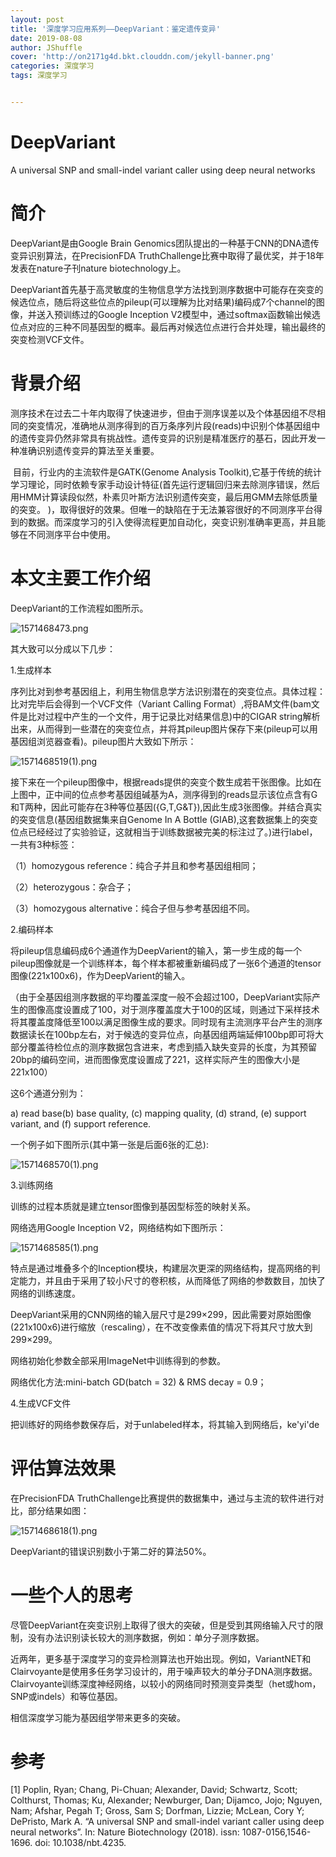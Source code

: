 ```yaml
---
layout: post
title: '深度学习应用系列——DeepVariant：鉴定遗传变异'
date: 2019-08-08
author: JShuffle
cover: 'http://on2171g4d.bkt.clouddn.com/jekyll-banner.png'
categories: 深度学习
tags: 深度学习


---
```


# DeepVariant



A universal SNP and small-indel variant caller using deep neural networks

# 简介

DeepVariant是由Google Brain Genomics团队提出的一种基于CNN的DNA遗传变异识别算法，在PrecisionFDA TruthChallenge比赛中取得了最优奖，并于18年发表在nature子刊nature biotechnology上。

DeepVariant首先基于高灵敏度的生物信息学方法找到测序数据中可能存在突变的候选位点，随后将这些位点的pileup(可以理解为比对结果)编码成7个channel的图像，并送入预训练过的Google Inception V2模型中，通过softmax函数输出候选位点对应的三种不同基因型的概率。最后再对候选位点进行合并处理，输出最终的突变检测VCF文件。

# 背景介绍

​       测序技术在过去二十年内取得了快速进步，但由于测序误差以及个体基因组不尽相同的突变情况，准确地从测序得到的百万条序列片段(reads)中识别个体基因组中的遗传变异仍然非常具有挑战性。遗传变异的识别是精准医疗的基石，因此开发一种准确识别遗传变异的算法至关重要。

​      目前，行业内的主流软件是GATK(Genome Analysis Toolkit),它基于传统的统计学习理论，同时依赖专家手动设计特征(首先运行逻辑回归来去除测序错误，然后用HMM计算读段似然，朴素贝叶斯方法识别遗传突变，最后用GMM去除低质量的突变。 )，取得很好的效果。但唯一的缺陷在于无法兼容很好的不同测序平台得到的数据。而深度学习的引入使得流程更加自动化，突变识别准确率更高，并且能够在不同测序平台中使用。

# 本文主要工作介绍

DeepVariant的工作流程如图所示。

![1571468473.png](https://raw.githubusercontent.com/JShuffle/picGo/master/1571468473.png)


其大致可以分成以下几步：

1.生成样本

序列比对到参考基因组上，利用生物信息学方法识别潜在的突变位点。具体过程：比对完毕后会得到一个VCF文件（Variant Calling Format）,将BAM文件(bam文件是比对过程中产生的一个文件，用于记录比对结果信息)中的CIGAR string解析出来，从而得到一些潜在的突变位点，并将其pileup图片保存下来(pileup可以用基因组浏览器查看)。pileup图片大致如下所示：

![1571468519(1).png](https://raw.githubusercontent.com/JShuffle/picGo/master/1571468519(1).png)



接下来在一个pileup图像中，根据reads提供的突变个数生成若干张图像。比如在上图中，正中间的位点参考基因组碱基为A，测序得到的reads显示该位点含有G和T两种，因此可能存在3种等位基因({G,T,G&T}),因此生成3张图像。并结合真实的突变信息(基因组数据集来自Genome In A Bottle (GIAB),这套数据集上的突变位点已经经过了实验验证，这就相当于训练数据被完美的标注过了。)进行label，一共有3种标签：

（1）homozygous reference：纯合子并且和参考基因组相同；

（2）heterozygous：杂合子；

（3）homozygous alternative：纯合子但与参考基因组不同。

2.编码样本

将pileup信息编码成6个通道作为DeepVarient的输入，第一步生成的每一个pileup图像就是一个训练样本，每个样本都被重新编码成了一张6个通道的tensor图像(221x100x6)，作为DeepVarient的输入。

（由于全基因组测序数据的平均覆盖深度一般不会超过100，DeepVariant实际产生的图像高度设置成了100，对于测序覆盖度大于100的区域，则通过下采样技术将其覆盖度降低至100以满足图像生成的要求。同时现有主流测序平台产生的测序数据读长在100bp左右，对于候选的变异位点，向基因组两端延伸100bp即可将大部分覆盖待检位点的测序数据包含进来，考虑到插入缺失变异的长度，为其预留20bp的编码空间，进而图像宽度设置成了221，这样实际产生的图像大小是221x100）

这6个通道分别为：

a)  read base(b) base quality, (c) mapping quality, (d) strand, (e) support variant, and (f) support reference.

一个例子如下图所示(其中第一张是后面6张的汇总):

![1571468570(1).png](https://raw.githubusercontent.com/JShuffle/picGo/master/1571468570(1).png)

3.训练网络

训练的过程本质就是建立tensor图像到基因型标签的映射关系。

网络选用Google Inception V2，网络结构如下图所示：

![1571468585(1).png](https://raw.githubusercontent.com/JShuffle/picGo/master/1571468585(1).png)

特点是通过堆叠多个的Inception模块，构建层次更深的网络结构，提高网络的判定能力，并且由于采用了较小尺寸的卷积核，从而降低了网络的参数数目，加快了网络的训练速度。

DeepVariant采用的CNN网络的输入层尺寸是299×299，因此需要对原始图像(221x100x6)进行缩放（rescaling），在不改变像素值的情况下将其尺寸放大到299×299。

网络初始化参数全部采用ImageNet中训练得到的参数。

网络优化方法:mini-batch GD(batch = 32) & RMS decay = 0.9；

4.生成VCF文件

把训练好的网络参数保存后，对于unlabeled样本，将其输入到网络后，ke'yi'de

# 评估算法效果

在PrecisionFDA TruthChallenge比赛提供的数据集中，通过与主流的软件进行对比，部分结果如图：

![1571468618(1).png](https://raw.githubusercontent.com/JShuffle/picGo/master/1571468618(1).png)

DeepVariant的错误识别数小于第二好的算法50%。



# 一些个人的思考

尽管DeepVariant在突变识别上取得了很大的突破，但是受到其网络输入尺寸的限制，没有办法识别读长较大的测序数据，例如：单分子测序数据。

近两年，更多基于深度学习的变异检测算法也开始出现。例如，VariantNET和Clairvoyante是使用多任务学习设计的，用于噪声较大的单分子DNA测序数据。Clairvoyante训练深度神经网络，以较小的网络同时预测变异类型（het或hom，SNP或indels）和等位基因。

相信深度学习能为基因组学带来更多的突破。


# 参考

[1] Poplin, Ryan; Chang, Pi-Chuan; Alexander, David; Schwartz, Scott; Colthurst,
Thomas; Ku, Alexander; Newburger, Dan; Dijamco, Jojo; Nguyen, Nam;
Afshar, Pegah T; Gross, Sam S; Dorfman, Lizzie; McLean, Cory Y; DePristo, Mark A. “A universal SNP and small-indel variant caller using deep neural networks”. In: Nature Biotechnology (2018). issn: 1087-0156,1546-1696. doi: 10.1038/nbt.4235.